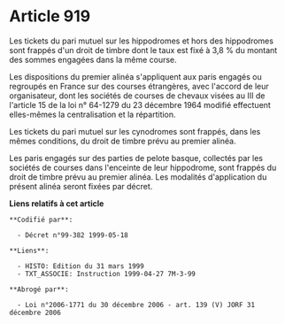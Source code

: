 # Article 919

Les tickets du pari mutuel sur les hippodromes et hors des hippodromes sont frappés d'un droit de timbre dont le taux est
fixé à 3,8 % du montant des sommes engagées dans la même course.

Les dispositions du premier alinéa s'appliquent aux paris engagés ou regroupés en France sur des courses étrangères, avec
l'accord de leur organisateur, dont les sociétés de courses de chevaux visées au III de l'article 15 de la loi n° 64-1279 du
23 décembre 1964 modifié effectuent elles-mêmes la centralisation et la répartition.

Les tickets du pari mutuel sur les cynodromes sont frappés, dans les mêmes conditions, du droit de timbre prévu au premier
alinéa.

Les paris engagés sur des parties de pelote basque, collectés par les sociétés de courses dans l'enceinte de leur hippodrome,
sont frappés du droit de timbre prévu au premier alinéa. Les modalités d'application du présent alinéa seront fixées par
décret.

**Liens relatifs à cet article**

	**Codifié par**:

	  - Décret n°99-382 1999-05-18

	**Liens**:

	  - HISTO: Edition du 31 mars 1999
	  - TXT_ASSOCIE: Instruction 1999-04-27 7M-3-99

	**Abrogé par**:

	  - Loi n°2006-1771 du 30 décembre 2006 - art. 139 (V) JORF 31 décembre 2006
